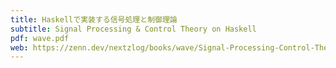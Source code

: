 ```yaml
---
title: Haskellで実装する信号処理と制御理論
subtitle: Signal Processing & Control Theory on Haskell
pdf: wave.pdf
web: https://zenn.dev/nextzlog/books/wave/Signal-Processing-Control-Theory-on-Haskell
---
```


